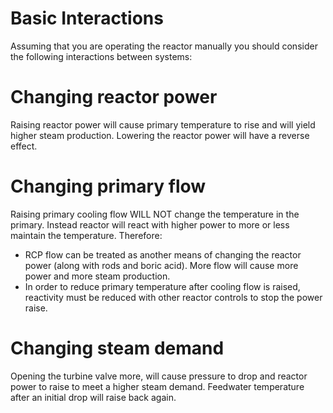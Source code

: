 # Basic Interactions

Assuming that you are operating the reactor manually you should consider the following interactions between systems:

# Changing reactor power

Raising reactor power will cause primary temperature to rise and will yield higher steam production. Lowering the reactor power will have a reverse effect.

# Changing primary flow

Raising primary cooling flow WILL NOT change the temperature in the primary. Instead reactor will react with higher power to more or less maintain the temperature. Therefore:
- RCP flow can be treated as another means of changing the reactor power (along with rods and boric acid). More flow will cause more power and more steam production.
- In order to reduce primary temperature after cooling flow is raised, reactivity must be reduced with other reactor controls to stop the power raise.

# Changing steam demand

Opening the turbine valve more, will cause pressure to drop and reactor power to raise to meet a higher steam demand. Feedwater temperature after an initial drop will raise back again.
